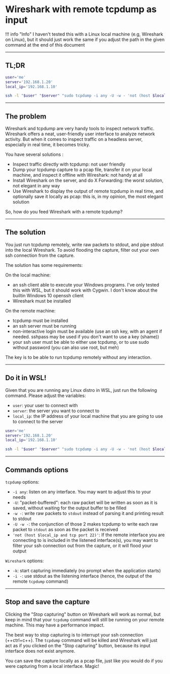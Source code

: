 # Wireshark with remote tcpdump as input

!!! info "Info"
    I haven't tested this with a Linux local machine (e.g, Wireshark on Linux), but it should just work the same
    if you adjust the path in the given command at the end of this document

---

## TL;DR

```sh
user='me'
server='192.168.1.20'
local_ip='192.168.1.10'

ssh -l "$user" "$server" "sudo tcpdump -i any -U -w - 'not (host $local_ip and tcp port 22)'" | /mnt/c/Program\ Files/Wireshark/Wireshark.exe -k -i -
```

---

## The problem

Wireshark and tcpdump are very handy tools to inspect network traffic. Wireshark offers a neat, user-friendly user interface
to analyze network activity. But when it comes to inspect traffic on a headless server, especially in real time, it becomes tricky.

You have several solutions :

- Inspect traffic directly with tcpdump: not user friendly
- Dump your tcpdump capture to a pcap file, transfer it on your local machine, and inspect it offline with Wireshark: not handy at all
- Install Wireshark on the server, and do X Forwarding: the worst solution, not elegant in any way
- Use Wireshark to display the output of remote tcpdump in real time, and optionally save it locally as pcap: this is, in my opinion, the most elegant solution

So, how do you feed Wireshark with a remote tcpdump?

---

## The solution

You just run tcpdump remotely, write raw packets to stdout, and pipe stdout into the local Wireshark. To avoid flooding the capture,
filter out your own ssh connection from the capture.

The solution has some requirements:

On the local machine:

- an ssh client able to execute your Windows programs. I've only tested this with WSL, but it should work with Cygwin. I don't know about the builtin Windows 10 openssh client
- Wireshark must be installed

On the remote machine:

- tcpdump must be installed
- an ssh server must be running
- non-interactive login must be available (use an ssh key, with an agent if needed. sshpass may be used if you don't want to use a key (shame))
- your ssh user must be able to either use tcpdump, or to use sudo without password (you can also use root, but meh)

The key is to be able to run tcpdump remotely without any interaction.

---

## Do it in WSL!

Given that you are running any Linux distro in WSL, just run the following command. Please adjust the variables:

- `user`: your user to connect with
- `server`: the server you want to connect to
- `local_ip`: the IP address of your local machine that you are going to use to connect to the server

```sh
user='me'
server='192.168.1.20'
local_ip='192.168.1.10'

ssh -l "$user" "$server" "sudo tcpdump -i any -U -w - 'not (host $local_ip and tcp port 22)'" | /mnt/c/Program\ Files/Wireshark/Wireshark.exe -k -i -
```

---

## Commands options

`tcpdump` options:

- `-i any`: listen on any interface. You may want to adjust this to your needs
- `-U`: "packet-buffered": each raw packet will be written as soon as it is saved, without waiting for the output buffer to be filled
- `-w -`: write raw packets to `stdout` instead of parsing it and printing result to stdout
- `-U -w -`: the conjunction of those 2 makes tcpdump to write each raw packet to `stdout` as soon as the packet is received
- `'not (host $local_ip and tcp port 22)'`: If the remote interface you are connecting to is included in the listened interface(s),
  you may want to filter your ssh connection out from the capture, or it will flood your output

`Wireshark` options:

- `-k`: start capturing immediately (no prompt when the application starts)
- `-i -`: use stdout as the listening interface (hence, the output of the remote `tcpdump` command)

---

## Stop and save the capture

Clicking the "Stop capturing" button on Wireshark will work as normal, but keep in mind that your `tcpdump` command will still be
running on your remote machine. This may have a performance impact.

The best way to stop capturing is to interrupt your ssh connection (++ctrl+c++). The `tcpdump` command will be killed
and Wireshark will just act as if you clicked on the "Stop capturing" button, because its input interface does not exist anymore.

You can save the capture locally as a pcap file, just like you would do if you were capturing from a local interface. Magic!
